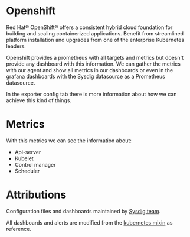 # Openshift 
Red Hat® OpenShift® offers a consistent hybrid cloud foundation for building and scaling containerized applications. 
Benefit from streamlined platform installation and upgrades from one of the enterprise Kubernetes leaders.

Openshift provides a prometheus with all targets and metrics but doesn't provide any dashboard with this information.
We can gather the metrics with our agent and show all metrics in our dashboards or even in the grafana dashboards with
the Sysdig datasource as a Prometheus datasource.

In the exporter config tab there is more information about how we can achieve this kind of things.

# Metrics
With this metrics we can see the information about:
- Api-server
- Kubelet
- Control manager
- Scheduler

# Attributions
Configuration files and dashboards maintained by [Sysdig team](https://sysdig.com/).

All dashboards and alerts are modified from the [kubernetes mixin](https://github.com/kubernetes-monitoring/kubernetes-mixin) as reference.

